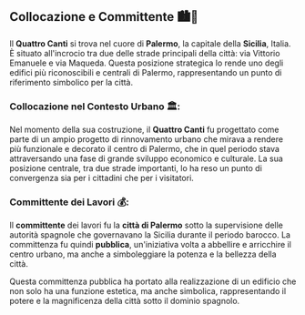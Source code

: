 ## Collocazione e Committente 🏙️💼

Il **Quattro Canti** si trova nel cuore di **Palermo**, la capitale della **Sicilia**, Italia. È situato all'incrocio tra due delle strade principali della città: via Vittorio Emanuele e via Maqueda. Questa posizione strategica lo rende uno degli edifici più riconoscibili e centrali di Palermo, rappresentando un punto di riferimento simbolico per la città.

### Collocazione nel Contesto Urbano 🏛️:
Nel momento della sua costruzione, il **Quattro Canti** fu progettato come parte di un ampio progetto di rinnovamento urbano che mirava a rendere più funzionale e decorato il centro di Palermo, che in quel periodo stava attraversando una fase di grande sviluppo economico e culturale. La sua posizione centrale, tra due strade importanti, lo ha reso un punto di convergenza sia per i cittadini che per i visitatori.

### Committente dei Lavori 💰:
Il **committente** dei lavori fu la **città di Palermo** sotto la supervisione delle autorità spagnole che governavano la Sicilia durante il periodo barocco. La committenza fu quindi **pubblica**, un'iniziativa volta a abbellire e arricchire il centro urbano, ma anche a simboleggiare la potenza e la bellezza della città.

Questa committenza pubblica ha portato alla realizzazione di un edificio che non solo ha una funzione estetica, ma anche simbolica, rappresentando il potere e la magnificenza della città sotto il dominio spagnolo.
